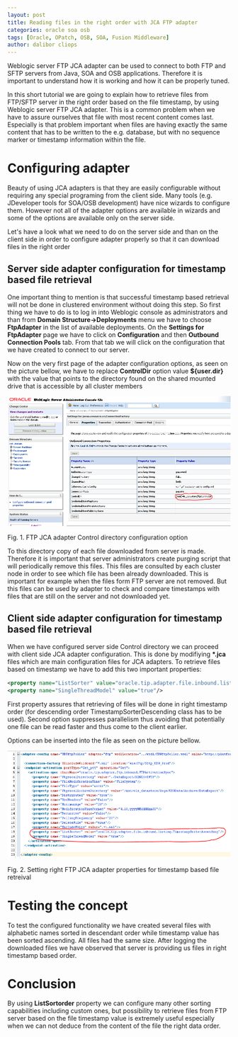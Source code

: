 ```yaml
---
layout: post
title: Reading files in the right order with JCA FTP adapter
categories: oracle soa osb
tags: [Oracle, OPatch, OSB, SOA, Fusion Middleware]
author: dalibor cliops
---
```


Weblogic server FTP JCA adapter can be used to connect to both FTP and SFTP servers from Java, SOA and OSB applications. Therefore it is important to understand how it is working and how it can be properly tuned.

In this short tutorial we are going to explain how to retrieve files from FTP/SFTP server in the right order based on the file timestamp, by using Weblogic server FTP JCA adapter. This is a common problem when we have to assure ourselves that file with most recent content comes last. Especially is that problem important when files are having exactly the same content that has to be written to the e.g. database, but with no sequence marker or timestamp information within the file.

# Configuring adapter

Beauty of using JCA adapters is that they are easily configurable without requiring any special programing from the client side. Many tools (e.g. JDeveloper tools for SOA/OSB development) have nice wizards to configure them. However not all of the adapter options are available in wizards and some of the options are available only on the server side.

Let's have a look what we need to do on the server side and than on the client side in order to configure adapter properly so that it can download files in the right order

## Server side adapter configuration for timestamp based file retrieval

One important thing to mention is that successful timestamp based retrieval will not be done in clustered environment without doing this step. So first thing we have to do is to log in into Weblogic console as administrators and than from **Domain Structure->Deployments** menu we have to choose **FtpAdapter** in the list of available deployments. On the **Settings for FtpAdapter** page we have to click on **Configuration** and then **Outbound Connection Pools** tab. From that tab we will click on the configuration that we have created to connect to our server.

Now on the very first page of the adapter configuration options, as seen on the picture bellow, we have to replace **ControlDir** option value **${user.dir}** with the value that points to the directory found on the shared mounted drive that is accessible by all cluster members

![](../images/2017-08-17-Reading_files_with_JCA_adapter/ControlDir.PNG)

Fig. 1\. FTP JCA adapter Control directory configuration option

To this directory copy of each file downloaded from server is made. Therefore it is important that server administrators create purging script that will periodically remove this files. This files are consulted by each cluster node in order to see which file has been already downloaded. This is important for example when the files form FTP server are not removed. But this files can be used by adapter to check and compare timestamps with files that are still on the server and not downloaded yet.

## Client side adapter configuration for timestamp based file retrieval

When we have configured server side Control directory we can proceed with client side JCA adapter configuration. This is done by modifiying **\*.jca** files which are main configuration files for JCA adapters. To retrieve files based on timestamp we have to add this two important properties:

```xml
<property name="ListSorter" value="oracle.tip.adapter.file.inbound.listing.TimestampSorterAscending"/>
<property name="SingleThreadModel" value="true"/>
```

First property assures that retrieving of files will be done in right timestamp order (for descending order TimestampSorterDescending class has to be used). Second option suppresses parallelism thus avoiding that potentially one file can be read faster and thus come to the client earlier.

Options can be inserted into the file as seen on the picture bellow.

![](../images/2017-08-17-Reading_files_with_JCA_adapter/OrderProperties.PNG)

Fig. 2\. Setting right FTP JCA adapter properties for timestamp based file retreival

# Testing the concept

To test the configured functionality we have created several files with alphabetic names sorted in descendant order while timestamp value has been sorted ascending. All files had the same size. After logging the downloaded files we have observed that server is providing us files in right timestamp based order.

# Conclusion

By using **ListSortorder** property we can configure many other sorting capabilities including custom ones, but possibility to retrieve files from FTP server based on the file timestamp value is extremely useful especially when we can not deduce from the content of the file the right data order.
